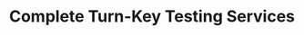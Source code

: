 ---
title: Complete Turn-Key Testing Services
layout: testing
image: /assets/images/feed/categories/testing.jpg
---